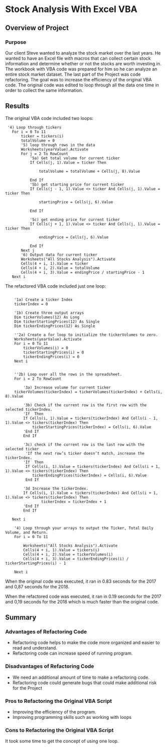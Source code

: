 # Stock Analysis With Excel VBA

## Overview of Project
### Purpose
Our client Steve wanted to analyze the stock market over the last years. He wanted to have an Excel file with macros that can collect certain stock information and determine whether or not the stocks are worth investing in. The workbook with VBA code was prepared for him so he can analyze an entire stock market dataset. The last part of the Project was code refactoring. The goal was to increase the efficiency of the original VBA code. The original code was edited to loop through all the data one time in order to collect the same information.

## Results

The original VBA code included two loops:
```
 '4) Loop through tickers
   For i = 0 To 11
       ticker = tickers(i)
       totalVolume = 0
       '5) loop through rows in the data
       Worksheets(yearValue).Activate
       For j = 2 To RowCount
           '5a) Get total volume for current ticker
           If Cells(j, 1).Value = ticker Then

               totalVolume = totalVolume + Cells(j, 8).Value

           End If
           '5b) get starting price for current ticker
           If Cells(j - 1, 1).Value <> ticker And Cells(j, 1).Value = ticker Then

               startingPrice = Cells(j, 6).Value

           End If

           '5c) get ending price for current ticker
           If Cells(j + 1, 1).Value <> ticker And Cells(j, 1).Value = ticker Then

               endingPrice = Cells(j, 6).Value

           End If
       Next j
       '6) Output data for current ticker
       Worksheets("All Stocks Analysis").Activate
       Cells(4 + i, 1).Value = ticker
       Cells(4 + i, 2).Value = totalVolume
       Cells(4 + i, 3).Value = endingPrice / startingPrice - 1
   Next i

```

The refactored VBA code included just one loop:

```
     '1a) Create a ticker Index    tickerIndex = 0        '1b) Create three output arrays    Dim tickerVolumes(12) As Long    Dim tickerStartingPrices(12) As Single    Dim tickerEndingPrices(12) As Single        ''2a) Create a for loop to initialize the tickerVolumes to zero.    Worksheets(yearValue).Activate    For i = 0 To 11        tickerVolumes(i) = 0        tickerStartingPrices(i) = 0        tickerEndingPrices(i) = 0    Next i              ''2b) Loop over all the rows in the spreadsheet.    For i = 2 To RowCount        '3a) Increase volume for current ticker    tickerVolumes(tickerIndex) = tickerVolumes(tickerIndex) + Cells(i, 8).Value                '3b) Check if the current row is the first row with the selected tickerIndex.        'If  Then        If Cells(i, 1).Value = tickers(tickerIndex) And Cells(i - 1, 1).Value <> tickers(tickerIndex) Then            tickerStartingPrices(tickerIndex) = Cells(i, 6).Value        'End If        End If              '3c) check if the current row is the last row with the selected ticker         'If the next row’s ticker doesn’t match, increase the tickerIndex.        'If  Then         If Cells(i, 1).Value = tickers(tickerIndex) And Cells(i + 1, 1).Value <> tickers(tickerIndex) Then            tickerEndingPrices(tickerIndex) = Cells(i, 6).Value         End If        '3d Increase the tickerIndex.        If Cells(i, 1).Value = tickers(tickerIndex) And Cells(i + 1, 1).Value <> tickers(tickerIndex) Then                tickerIndex = tickerIndex + 1        'End If        End If       Next i        '4) Loop through your arrays to output the Ticker, Total Daily Volume, and Return.    For i = 0 To 11                Worksheets("All Stocks Analysis").Activate        Cells(4 + i, 1).Value = tickers(i)        Cells(4 + i, 2).Value = tickerVolumes(i)        Cells(4 + i, 3).Value = tickerEndingPrices(i) / tickerStartingPrices(i) - 1            Next i
```
When the original code was executed, it ran in 0.83 seconds for the 2017 and 0,87 seconds for the 2018.

When the refactored code was executed, it ran in 0.19 seconds for the 2017 and 0,19 seconds for the 2018 which is much faster than the original code.


## Summary
### Advantages of Refactoring Code
- Refactoring code helps to make the code more organized and easier to read and understand.
- Refactoring code can increase speed of running program.
### Disadvantages of Refactoring Code
- We need an additional amount of time to make a refactoring code.
- Refactoring code could generate bugs that could make additional risk for the Project 

### Pros to Refactoring the Original VBA Script
- Improving the efficiency of the program.
- Improving programming skills such as working with loops

### Cons to Refactoring the Original VBA Script
It took some time to get the concept of using one loop.


